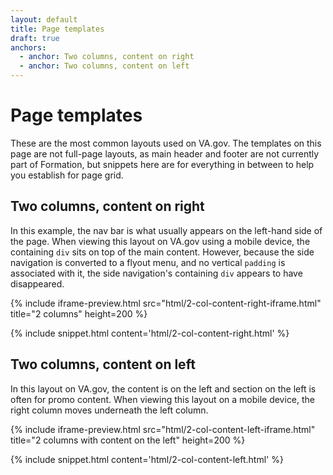 ```yaml
---
layout: default
title: Page templates
draft: true
anchors:
  - anchor: Two columns, content on right
  - anchor: Two columns, content on left
---
```


# Page templates

<p class="va-introtext">These are the most common layouts used on VA.gov. The templates on this page are not full-page layouts, as main header and footer are not currently part of Formation, but snippets here are for everything in between to help you establish for page grid.</p>

## Two columns, content on right

In this example, the nav bar is what usually appears on the left-hand side of the page. When viewing this layout on VA.gov using a mobile device, the containing `div` sits on top of the main content. However, because the side navigation is converted to a flyout menu, and no vertical `padding` is associated with it, the side navigation's containing `div` appears to have disappeared.

{% include iframe-preview.html src="html/2-col-content-right-iframe.html" title="2 columns" height=200 %}

{% include snippet.html content='html/2-col-content-right.html' %}

## Two columns, content on left

In this layout on VA.gov, the content is on the left and section on the left is often for promo content. When viewing this layout on a mobile device, the right column moves underneath the left column.

{% include iframe-preview.html src="html/2-col-content-left-iframe.html" title="2 columns with content on the left" height=200 %}

{% include snippet.html content='html/2-col-content-left.html' %}